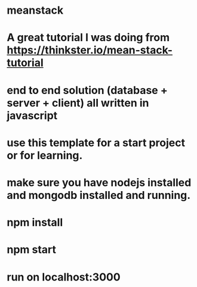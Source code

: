 # meanstack
# A great tutorial I was doing from https://thinkster.io/mean-stack-tutorial
# end to end solution (database + server + client) all written in javascript
# use this template for a start project or for learning.

# make sure you have nodejs installed and mongodb installed and running.
# npm install
# npm start
# run on localhost:3000
